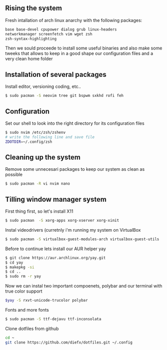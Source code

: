Rising the system
-----------------

Fresh intallation of arch linux anarchy with the following packages:

```bash
base base-devel cpupower dialog grub linux-headers 
networkmanager screenfetch vim wget zsh
zsh-syntax-highlighting
```

Then we sould proceede to install some useful binaries and also
make some tweeks that allows to keep in a good shape our configuration files and a very
clean home folder

Installation of several packages
--------------------------------
Install editor, versioning coding, etc..
```bash
$ sudo pacman -S neovim tree git bspwm sxkhd rofi feh
```

Configuration
-------------
Set our shell to look into the right directory for its configuration files
```bash
$ sudo nvim /etc/zsh/zshenv
# write the following line and save file
ZDOTDIR=~/.config/zsh 
```

Cleaning up the system
-----------------------
Remove some unnecesari packages to keep our system as clean as possible
```bash
$ sudo pacman -R vi nvim nano
```

Tilling window manager system
------------------------------
First thing first, so let's install X11
```bash
$ sudo pacman  -S xorg-apps xorg-xserver xorg-xinit
```

Instal videodrivers (curretnly i'm running my system on VirtualBox
```bash
$ sudo pacman -S virtualbox-guest-modules-arch virtualbox-guest-utils
```

Before to continue lets install our AUR helper yay
```bash
$ git clone https://aur.archlinux.org/yay.git
$ cd yay
$ makepkg -si
$ cd ..
$ sudo rm -r yay 
```

Now we can instal two important compoenets, polybar and our terminal with true color support
```bash
$yay -S rxvt-unicode-trucolor polybar
```

Fonts and more fonts
```bash
$ sudo pacman -S ttf-dejavu ttf-inconsolata
```

Clone dotfiles from github
```bash
cd ~
git clone https://github.com/diefx/dotfiles.git ~/.config
```
